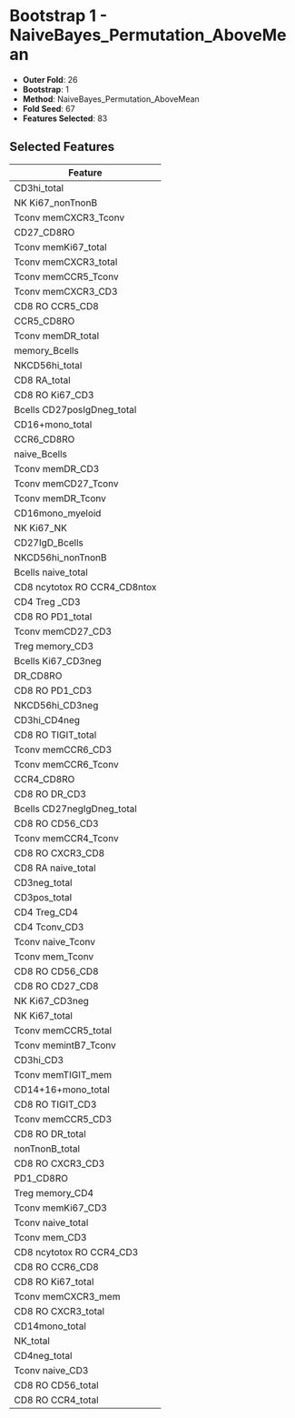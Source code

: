 # Bootstrap 1 - NaiveBayes_Permutation_AboveMean

- **Outer Fold**: 26
- **Bootstrap**: 1
- **Method**: NaiveBayes_Permutation_AboveMean
- **Fold Seed**: 67
- **Features Selected**: 83

## Selected Features

| Feature |
|---------|
| CD3hi_total |
| NK Ki67_nonTnonB |
| Tconv memCXCR3_Tconv |
| CD27_CD8RO |
| Tconv memKi67_total |
| Tconv memCXCR3_total |
| Tconv memCCR5_Tconv |
| Tconv memCXCR3_CD3 |
| CD8 RO CCR5_CD8 |
| CCR5_CD8RO |
| Tconv memDR_total |
| memory_Bcells |
| NKCD56hi_total |
| CD8 RA_total |
| CD8  RO Ki67_CD3 |
| Bcells CD27posIgDneg_total |
| CD16+mono_total |
| CCR6_CD8RO |
| naive_Bcells |
| Tconv memDR_CD3 |
| Tconv memCD27_Tconv |
| Tconv memDR_Tconv |
| CD16mono_myeloid |
| NK Ki67_NK |
| CD27IgD_Bcells |
| NKCD56hi_nonTnonB |
| Bcells naive_total |
| CD8 ncytotox RO CCR4_CD8ntox |
| CD4 Treg _CD3 |
| CD8 RO PD1_total |
| Tconv memCD27_CD3 |
| Treg memory_CD3 |
| Bcells Ki67_CD3neg |
| DR_CD8RO |
| CD8 RO PD1_CD3 |
| NKCD56hi_CD3neg |
| CD3hi_CD4neg |
| CD8 RO TIGIT_total |
| Tconv memCCR6_CD3 |
| Tconv memCCR6_Tconv |
| CCR4_CD8RO |
| CD8 RO DR_CD3 |
| Bcells CD27negIgDneg_total |
| CD8 RO CD56_CD3 |
| Tconv memCCR4_Tconv |
| CD8 RO CXCR3_CD8 |
| CD8 RA naive_total |
| CD3neg_total |
| CD3pos_total |
| CD4 Treg_CD4 |
| CD4 Tconv_CD3 |
| Tconv naive_Tconv |
| Tconv mem_Tconv |
| CD8 RO CD56_CD8 |
| CD8 RO CD27_CD8 |
| NK Ki67_CD3neg |
| NK Ki67_total |
| Tconv memCCR5_total |
| Tconv memintB7_Tconv |
| CD3hi_CD3 |
| Tconv memTIGIT_mem |
| CD14+16+mono_total |
| CD8 RO TIGIT_CD3 |
| Tconv memCCR5_CD3 |
| CD8 RO DR_total |
| nonTnonB_total |
| CD8 RO CXCR3_CD3 |
| PD1_CD8RO |
| Treg memory_CD4 |
| Tconv memKi67_CD3 |
| Tconv naive_total |
| Tconv mem_CD3 |
| CD8 ncytotox RO CCR4_CD3 |
| CD8 RO CCR6_CD8 |
| CD8 RO Ki67_total |
| Tconv memCXCR3_mem |
| CD8 RO CXCR3_total |
| CD14mono_total |
| NK_total |
| CD4neg_total |
| Tconv naive_CD3 |
| CD8 RO CD56_total |
| CD8 RO CCR4_total |
